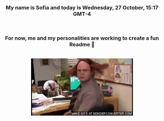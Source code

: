 


<div align="center">
<h3 >My name is Sofia and today is Wednesday, 27 October, 15:17 GMT-4</h3><br>
<h3 >For now, me and my personalities are working to create a fun Readme 👋
</h3><br>
<img src='img/dwight.gif' alt='working...'/>
</div>
